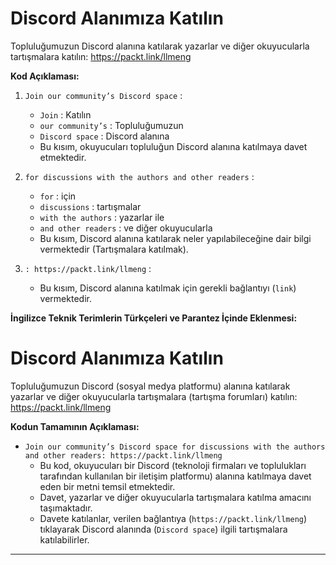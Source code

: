 # Discord Alanımıza Katılın

Topluluğumuzun Discord alanına katılarak yazarlar ve diğer okuyucularla tartışmalara katılın: https://packt.link/llmeng

**Kod Açıklaması:**

1. `Join our community’s Discord space` : 
   - `Join` : Katılın
   - `our community’s` : Topluluğumuzun
   - `Discord space` : Discord alanına
   - Bu kısım, okuyucuları topluluğun Discord alanına katılmaya davet etmektedir.

2. `for discussions with the authors and other readers` : 
   - `for` : için
   - `discussions` : tartışmalar
   - `with the authors` : yazarlar ile
   - `and other readers` : ve diğer okuyucularla
   - Bu kısım, Discord alanına katılarak neler yapılabileceğine dair bilgi vermektedir (Tartışmalara katılmak).

3. `: https://packt.link/llmeng` : 
   - Bu kısım, Discord alanına katılmak için gerekli bağlantıyı (`link`) vermektedir.

**İngilizce Teknik Terimlerin Türkçeleri ve Parantez İçinde Eklenmesi:**

# Discord Alanımıza Katılın

Topluluğumuzun Discord (sosyal medya platformu) alanına katılarak yazarlar ve diğer okuyucularla tartışmalara (tartışma forumları) katılın: https://packt.link/llmeng

**Kodun Tamamının Açıklaması:**

- `Join our community’s Discord space for discussions with the authors and other readers: https://packt.link/llmeng`
  - Bu kod, okuyucuları bir Discord (teknoloji firmaları ve toplulukları tarafından kullanılan bir iletişim platformu) alanına katılmaya davet eden bir metni temsil etmektedir.
  - Davet, yazarlar ve diğer okuyucularla tartışmalara katılma amacını taşımaktadır.
  - Davete katılanlar, verilen bağlantıya (`https://packt.link/llmeng`) tıklayarak Discord alanında (`Discord space`) ilgili tartışmalara katılabilirler.

---

